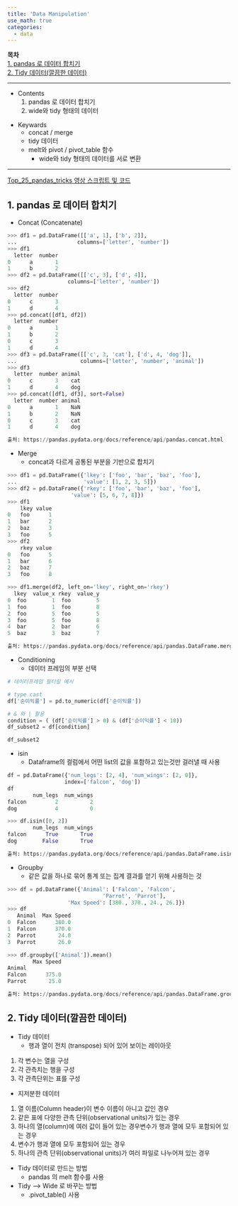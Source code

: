 ```yaml
---
title: 'Data Manipulation'
use_math: true
categories:
  - data
---
```


**목차**  
[1. pandas 로 데이터 합치기](#1-pandas-로-데이터-합치기)  
[2. Tidy 데이터(깔끔한 데이터)](#2-tidy-데이터깔끔한-데이터)  

---
* Contents
  1. pandas 로 데이터 합치기
  2. wide와 tidy 형태의 데이터

>
* Keywards
  * concat / merge
  * tidy 데이터
  * melt와 pivot / pivot_table 함수
    * wide와 tidy 형태의 데이터를 서로 변환

---
[Top_25_pandas_tricks 영상 스크립트 및 코드](https://nbviewer.org/github/justmarkham/pandas-videos/blob/master/top_25_pandas_tricks.ipynb)

## 1. pandas 로 데이터 합치기
* Concat (Concatenate)
  
```python
>>> df1 = pd.DataFrame([['a', 1], ['b', 2]],
...                   columns=['letter', 'number'])
>>> df1
  letter  number
0      a       1
1      b       2
>>> df2 = pd.DataFrame([['c', 3], ['d', 4]],
                   columns=['letter', 'number'])
>>> df2
  letter  number
0      c       3
1      d       4
>>> pd.concat([df1, df2])
  letter  number
0      a       1
1      b       2
0      c       3
1      d       4
>>> df3 = pd.DataFrame([['c', 3, 'cat'], ['d', 4, 'dog']],
...                    columns=['letter', 'number', 'animal'])
>>> df3
  letter  number animal
0      c       3    cat
1      d       4    dog
>>> pd.concat([df1, df3], sort=False)
  letter  number animal
0      a       1    NaN
1      b       2    NaN
0      c       3    cat
1      d       4    dog

출처: https://pandas.pydata.org/docs/reference/api/pandas.concat.html
```
* Merge
  * concat과 다르게 공통된 부분을 기반으로 합치기

```python
>>> df1 = pd.DataFrame({'lkey': ['foo', 'bar', 'baz', 'foo'],
...                     'value': [1, 2, 3, 5]})
>>> df2 = pd.DataFrame({'rkey': ['foo', 'bar', 'baz', 'foo'],
                    'value': [5, 6, 7, 8]})
>>> df1
    lkey value
0   foo      1
1   bar      2
2   baz      3
3   foo      5
>>> df2
    rkey value
0   foo      5
1   bar      6
2   baz      7
3   foo      8

>>> df1.merge(df2, left_on='lkey', right_on='rkey')
  lkey  value_x rkey  value_y
0  foo        1  foo        5
1  foo        1  foo        8
2  foo        5  foo        5
3  foo        5  foo        8
4  bar        2  bar        6
5  baz        3  baz        7

출처: https://pandas.pydata.org/docs/reference/api/pandas.DataFrame.merge.html
```

* Conditioning
  * 데이터 프레임의 부분 선택
```python
# 데이터프레임 필터링 예시

# type cast
df['순이익률'] = pd.to_numeric(df['순이익률'])

# & 와 | 활용
condition = ( (df['순이익률'] > 0) & (df['순이익률'] < 10))
df_subset2 = df[condition]

df_subset2
```

* isin
  * Dataframe의 컬럼에서 어떤 list의 값을 포함하고 있는것만 걸러낼 때 사용

```python
df = pd.DataFrame({'num_legs': [2, 4], 'num_wings': [2, 0]},
                  index=['falcon', 'dog'])
df
        num_legs  num_wings
falcon         2          2
dog            4          0

>>> df.isin([0, 2])
        num_legs  num_wings
falcon      True       True
dog        False       True

출처: https://pandas.pydata.org/docs/reference/api/pandas.DataFrame.isin.html
```

* Groupby
  * 같은 값을 하나로 묶어 통계 또는 집계 결과를 얻기 위해 사용하는 것

```python
>>> df = pd.DataFrame({'Animal': ['Falcon', 'Falcon',
                              'Parrot', 'Parrot'],
                   'Max Speed': [380., 370., 24., 26.]})
>>> df
   Animal  Max Speed
0  Falcon      380.0
1  Falcon      370.0
2  Parrot       24.0
3  Parrot       26.0

>>> df.groupby(['Animal']).mean()
        Max Speed
Animal
Falcon      375.0
Parrot       25.0

출처: https://pandas.pydata.org/docs/reference/api/pandas.DataFrame.groupby.html
```

## 2. Tidy 데이터(깔끔한 데이터)
* Tidy 데이터
  * 행과 열이 전치 (transpose) 되어 있어 보이는 레이아웃
1. 각 변수는 열을 구성
2. 각 관측치는 행을 구성
3. 각 관측단위는 표를 구성

* 지저분한 데이터
1. 열 이름(Column header)이 변수 이름이 아니고 값인 경우
2. 같은 표에 다양한 관측 단위(observational units)가 있는 경우
3. 하나의 열(column)에 여러 값이 들어 있는 경우변수가 행과 열에 모두 포함되어 있는 경우
4. 변수가 행과 열에 모두 포함되어 있는 경우
5. 하나의 관측 단위(observational units)가 여러 파일로 나누어져 있는 경우

* Tidy 데이터로 만드는 방법
  * pandas 의 melt 함수를 사용
* Tidy --> Wide 로 바꾸는 방법
  * .pivot_table() 사용

